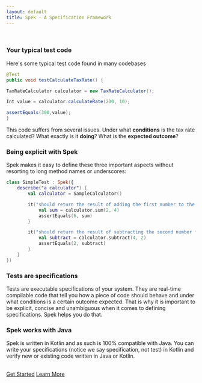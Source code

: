 ```yaml
---
layout: default
title: Spek - A Specification Framework
---
```




<br/>

### Your typical test code
Here's some typical test code found in many codebases

```java
@Test
public void testCalculateTaxRate() {

TaxRateCalculator calculator = new TaxRateCalculator();

Int value = calculator.calculateRate(200, 10);

assertEquals(300,value);
}
```

This code suffers from several issues. Under what **conditions** is the tax rate calculated? What exactly is it **doing**? What is the **expected outcome**?


### Being explicit with Spek

Spek makes it easy to define these three important aspects without resorting to long method names or underscores:

```kotlin
class SimpleTest : Spek({
    describe("a calculator") {
        val calculator = SampleCalculator()

        it("should return the result of adding the first number to the second number") {
            val sum = calculator.sum(2, 4)
            assertEquals(6, sum)
        }

        it("should return the result of subtracting the second number from the first number") {
            val subtract = calculator.subtract(4, 2)
            assertEquals(2, subtract)
        }
    }
})
```

### Tests are specifications

Tests are executable specifications of your system. They are real-time compilable code that tell you how a piece of code should behave and under what conditions is a certain
outcome expected. That is why it is important to be explicit, concise and unambiguous when it comes to defining specifications. Spek helps you do that.

### Spek works with Java

Spek is written in Kotlin and as such is 100% compatible with Java. You can write your specifications (notice we say specification, not test) in Kotlin and
verify new or existing code written in Java or Kotlin.

<br/>
<a href="{{ site.baseurl }}/download.html" class="btn btn-success btn-lg">Get Started</a>
<a href="{{ site.baseurl }}/docs.html" class="btn btn-primary btn-lg">Learn More</a>
